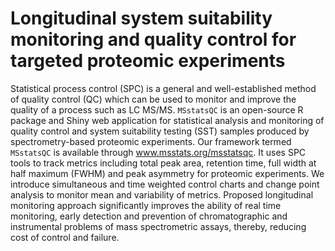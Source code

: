 # Longitudinal system suitability monitoring and quality control for targeted proteomic experiments
Statistical process control (SPC) is a general and well-established method of quality control (QC) which can be used to monitor and improve the quality of a process such as LC MS/MS. `MSstatsQC` is an open-source R package and Shiny web application for statistical analysis and monitoring of quality control and system suitability testing (SST) samples produced by spectrometry-based proteomic experiments. Our framework termed `MSstatsQC` is available through www.msstats.org/msstatsqc. It uses SPC tools to track metrics including total peak area, retention time, full width at half maximum (FWHM) and peak asymmetry for proteomic experiments. We introduce simultaneous and time weighted control charts and change point analysis to monitor mean and variability of metrics. Proposed longitudinal monitoring approach significantly improves the ability of real time monitoring, early detection and prevention of chromatographic and instrumental problems of mass spectrometric assays, thereby, reducing cost of control and failure.
